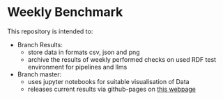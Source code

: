 # Weekly Benchmark 

This repository is intended to:
- Branch Results:
  - store data in formats csv, json and png
  - archive the results of weekly performed checks on used RDF test environment for pipelines and llms
- Branch master:
  - uses jupyter notebooks for suitable visualisation of Data
  - releases current results via github-pages on [this webpage](https://bechtleperings.github.io/weekly_benchmark/)

